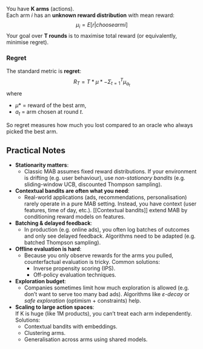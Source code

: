 You have **K arms** (actions).  
Each arm _i_ has an **unknown reward distribution** with mean reward:
$$μ_i = E[r | choose arm i]$$
Your goal over **T rounds** is to maximise total reward (or equivalently, minimise regret).
### Regret
The standard metric is **regret**:
$$R_T = T * μ* - Σ_{t=1}^T μ_{a_t}$$
where
- $μ*$ = reward of the best arm,
- $a_t$ = arm chosen at round $t$.

So regret measures how much you lost compared to an oracle who always picked the best arm.
## Practical Notes
- **Stationarity matters**:  
	- Classic MAB assumes fixed reward distributions. If your environment is drifting (e.g. user behaviour), use _non-stationary bandits_ (e.g. sliding-window UCB, discounted Thompson sampling).
- **Contextual bandits are often what you need**:  
	- Real-world applications (ads, recommendations, personalisation) rarely operate in a pure MAB setting. Instead, you have context (user features, time of day, etc.). [[Contextual bandits]] extend MAB by conditioning reward models on features.
- **Batching & delayed feedback**:  
	- In production (e.g. online ads), you often log batches of outcomes and only see delayed feedback. Algorithms need to be adapted (e.g. batched Thompson sampling).
- **Offline evaluation is hard**:  
	- Because you only observe rewards for the arms you pulled, counterfactual evaluation is tricky. Common solutions:
	    - Inverse propensity scoring (IPS).
	    - Off-policy evaluation techniques.
- **Exploration budget**:  
	- Companies sometimes limit how much exploration is allowed (e.g. don’t want to serve too many bad ads). Algorithms like _ε-decay_ or _safe exploration_ (optimism + constraints) help.
- **Scaling to large action spaces**:  
    If K is huge (like 1M products), you can’t treat each arm independently. Solutions:
    - Contextual bandits with embeddings.
    - Clustering arms.
    - Generalisation across arms using shared models.

